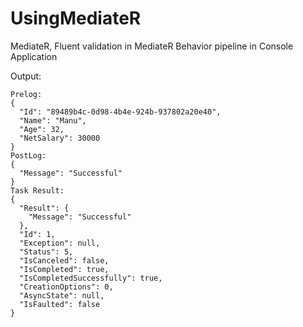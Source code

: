 # UsingMediateR
 MediateR, Fluent validation in MediateR Behavior pipeline in Console Application
 
Output: 
```
Prelog:
{
  "Id": "89489b4c-0d98-4b4e-924b-937802a20e40",
  "Name": "Manu",
  "Age": 32,
  "NetSalary": 30000
}
PostLog:
{
  "Message": "Successful"
}
Task Result:
{
  "Result": {
    "Message": "Successful"
  },
  "Id": 1,
  "Exception": null,
  "Status": 5,
  "IsCanceled": false,
  "IsCompleted": true,
  "IsCompletedSuccessfully": true,
  "CreationOptions": 0,
  "AsyncState": null,
  "IsFaulted": false
}
```
